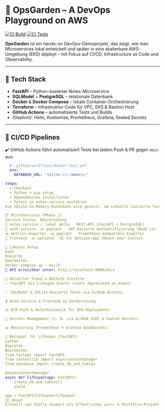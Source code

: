 # 🌿 OpsGarden – A DevOps Playground on AWS

[![CI Build](https://github.com/GitCubeStella/ops-garden/actions/workflows/docker-build.yml/badge.svg)](https://github.com/GitCubeStella/ops-garden/actions)
[![CI Tests](https://github.com/GitCubeStella/ops-garden/actions/workflows/docker-test.yml/badge.svg)](https://github.com/GitCubeStella/ops-garden/actions/workflows/docker-test.yml)

**OpsGarden** ist ein hands-on DevOps-Demoprojekt, das zeigt, wie man Microservices lokal entwickelt und später in eine skalierbare AWS-Umgebung (EKS) deployt – mit Fokus auf CI/CD, Infrastructure as Code und Observability.

---

## 🧰 Tech Stack

- **FastAPI** – Python-basierter Notes-Microservice
- **SQLModel** + **PostgreSQL** – relationale Datenbank
- **Docker** & **Docker Compose** – lokale Container-Orchestrierung
- **Terraform** – Infrastruktur-Code für VPC, EKS & Bastion Host
- **GitHub Actions** – automatisierte Tests und Builds
- *(Geplant)*: Helm, Kustomize, Prometheus, Grafana, Sealed Secrets

---

## 🧪 CI/CD Pipelines

✔️ GitHub Actions führt automatisiert Tests bei jedem Push & PR gegen `main` aus:

```yaml
  # .github/workflows/docker-test.yml
  env:
    DATABASE_URL: "sqlite:///:memory:"

steps:
  - Checkout
  - Python + pip setup
  - Dependencies installieren
  - Pytest in notes-service ausführen
Die SQLite-In-Memory-Datenbank wird genutzt, um schnelle isolierte Tests durchzuführen.

📦 Microservices (Phase 1)
Service	Status	Beschreibung
📝 notes-service	✅ lokal aktiv	REST-API (FastAPI + PostgreSQL)
🔐 auth-service	🔜 geplant	JWT-basierte Authentifizierung (Node.js)
📊 metrics-exporter	🔜 geplant	Prometheus-kompatible Exporter
🎨 frontend	🔜 optional	UI für Notizen-App (React oder Svelte)

🚀 Lokales Setup
bash
Kopieren
Bearbeiten
docker compose up --build
📍 API erreichbar unter: http://localhost:8000/docs

🧠 Aktueller Stand & Nächste Schritte
✅ FastAPI mit Lifespan Events (statt deprecated on_event)

✅ SQLModel & SQLite-basierte Tests via GitHub Actions

⏳ Auth-Service & Frontend in Vorbereitung

🔜 ECR Push & Helm/Kustomize für EKS-Deployments

🔐 Secrets Management (z. B. via GitHub OIDC & Sealed Secrets)

📊 Monitoring (Prometheus + Grafana Dashboards)

🧬 Beispiel für Lifespan (FastAPI)
python
Kopieren
Bearbeiten
from fastapi import FastAPI
from contextlib import asynccontextmanager
from database import create_db_and_tables

@asynccontextmanager
async def lifespan(app: FastAPI):
    create_db_and_tables()
    yield

app = FastAPI(lifespan=lifespan)
👩‍💻 About
Erstellt von Stella Joubert als öffentliches Lern- & Portfolio-Projekt für moderne DevOps-Workflows und Microservice-Architekturen.
